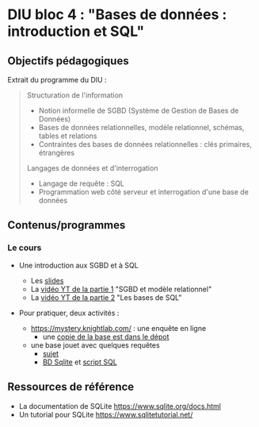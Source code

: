 DIU bloc 4 : "Bases de données : introduction et SQL"
====================================================


Objectifs pédagogiques
----------------------

Extrait du programme du DIU :

> Structuration de l'information
> * Notion informelle de SGBD (Système de Gestion de Bases de Données)
> * Bases de données relationnelles, modèle relationnel, schémas, tables et relations
> * Contraintes des bases de données relationnelles : clés primaires, étrangères
>
> Langages de données et d'interrogation
> * Langage de requête : SQL
> * Programmation web côté serveur et interrogation d'une base de données



Contenus/programmes
-------------------

### Le cours 

* Une introduction aux SGBD et à SQL
  * Les [slides](IntroductionBD.pdf)
  * La [vidéo YT de la partie 1](https://youtu.be/fWR3wfO3V50) "SGBD et modèle relationnel"
  * La [vidéo YT de la partie 2](https://youtu.be/Q3Cg18FRHB0) "Les bases de SQL"
    

* Pour pratiquer, deux activités :
  * <https://mystery.knightlab.com/> : une enquête en ligne
    * une [copie de la base est dans le dépot](TP/base-sql-murder-mystery.db)
  * une base jouet avec quelques requêtes
    * [sujet](TP/base-etudiant-questions.pdf)
    * [BD Sqlite](TP/base-etudiant.db) et [script SQL](TP/base-etudiant.sql)

Ressources de référence
-----------------------

* La documentation de SQLite <https://www.sqlite.org/docs.html>
* Un tutorial pour SQLite <https://www.sqlitetutorial.net/>
